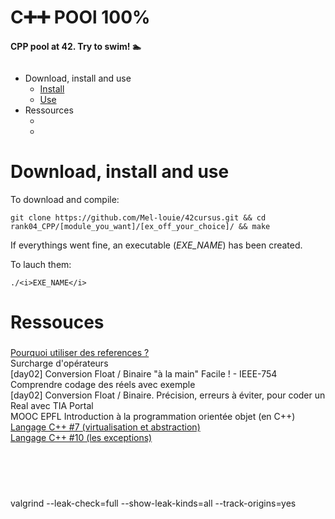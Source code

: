 # C➕➕ POOl 100%

<b>CPP pool at 42. Try to swim! 🏊</b>


<img src=""
     alt="">

- Download, install and use
	- <a href="#instal">Install</a>
	- <a href="#play">Use</a>
- Ressources
	- <a href="#"></a>
	- <a href="#"></a>


# Download, install and use

<div id=instal></div></a>To download and compile:

```git clone https://github.com/Mel-louie/42cursus.git && cd rank04_CPP/[module_you_want]/[ex_off_your_choice]/ && make```

If everythings went fine, an executable (<i>EXE_NAME</i>) has been created.

<div id=play></div>To lauch them:

```./<i>EXE_NAME</i>```

# Ressouces

<h3><div id=></div></h3>

<a href="https://fr.wikibooks.org/wiki/Programmation_C%2B%2B/Les_r%C3%A9f%C3%A9rences#Pourquoi_utiliser_une_r%C3%A9f%C3%A9rence_?">Pourquoi utiliser des references ?</a><br />
<a href="https://www.youtube.com/watch?v=ipEiSEqY8lY"></a>Surcharge d'opérateurs<br />
<a href="https://www.youtube.com/watch?v=QebXGpNHF7I"></a>[day02] Conversion Float / Binaire "à la main" Facile ! - IEEE-754 Comprendre codage des réels avec exemple<br />
<a href="https://www.youtube.com/watch?v=37sDEj5iMXo"></a>[day02] Conversion Float / Binaire. Précision, erreurs à éviter, pour coder un Real avec TIA Portal<br />
<a href="https://www.youtube.com/channel/UClwtSrNs_BCRHGs_ZSg4GbQ/playlists"></a>MOOC EPFL Introduction à la programmation orientée objet (en C++)<br />
<a href="https://www.youtube.com/watch?v=D12gsVK1y6g">Langage C++ #7 (virtualisation et abstraction)</a><br />
<a href="https://www.youtube.com/watch?v=P8m4xqBcuos">Langage C++ #10 (les exceptions)</a><br />

<h3><div id=></div></h3>

<a href=""></a><br />
<a href=""></a><br />
<a href=""></a><br />

valgrind --leak-check=full --show-leak-kinds=all --track-origins=yes
